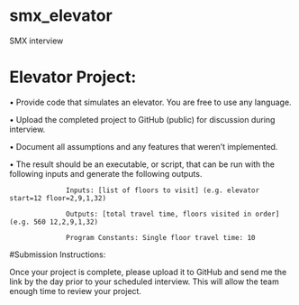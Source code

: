 # smx_elevator
SMX interview

# Elevator Project:

•    Provide code that simulates an elevator. You are free to use any language.

•    Upload the completed project to GitHub (public) for discussion during interview.

•    Document all assumptions and any features that weren’t implemented.

•    The result should be an executable, or script, that can be run with the following inputs and generate the following outputs.

                  Inputs: [list of floors to visit] (e.g. elevator start=12 floor=2,9,1,32)

                  Outputs: [total travel time, floors visited in order] (e.g. 560 12,2,9,1,32)

                  Program Constants: Single floor travel time: 10

#Submission Instructions:

Once your project is complete, please upload it to GitHub and send me the link by the day prior to your scheduled interview. This will allow the team enough time to review your project.
